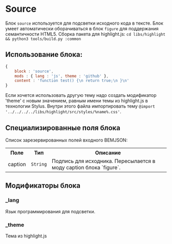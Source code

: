 # Source

Блок `source` используется для подсветки исходного кода в тексте. Блок умеет автоматически оборачиваться в
блок `figure` для поддержания семантичности HTML5. Сборка пакета
для highlight.js: `cd libs/highlight && python3 tools/build.py :common`

## Использование блока:

``` js
{
    block : 'source',
    mods : { lang : 'js', theme : 'github' },
    content : 'function test() {\n return true;\n }\n'
}
```

Если хочется использовать другую тему надо создать модификатор 'theme' с новым значением, равным имени темы из highlight.js в технологии Stylus.
Внутри этого файла импортировать тему `@import '../../../../libs/highlight/src/styles/%name%.css'`.

## Специализированные поля блока

Список зарезервированных полей входного BEMJSON:

<table>
    <tr>
        <th>Поле</th>
        <th>Тип</th>
        <th>Описание</th>
    </tr>
    <tr>
        <td>caption</td>
        <td>
            <code>String</code>
        </td>
        <td>Подпись для исходника. Пересылается в моду caption блока `figure`.</td>
    </tr>
</table>

## Модификаторы блока

### _lang

Язык программирования для подсветки.

### _theme

Тема из highlight.js
